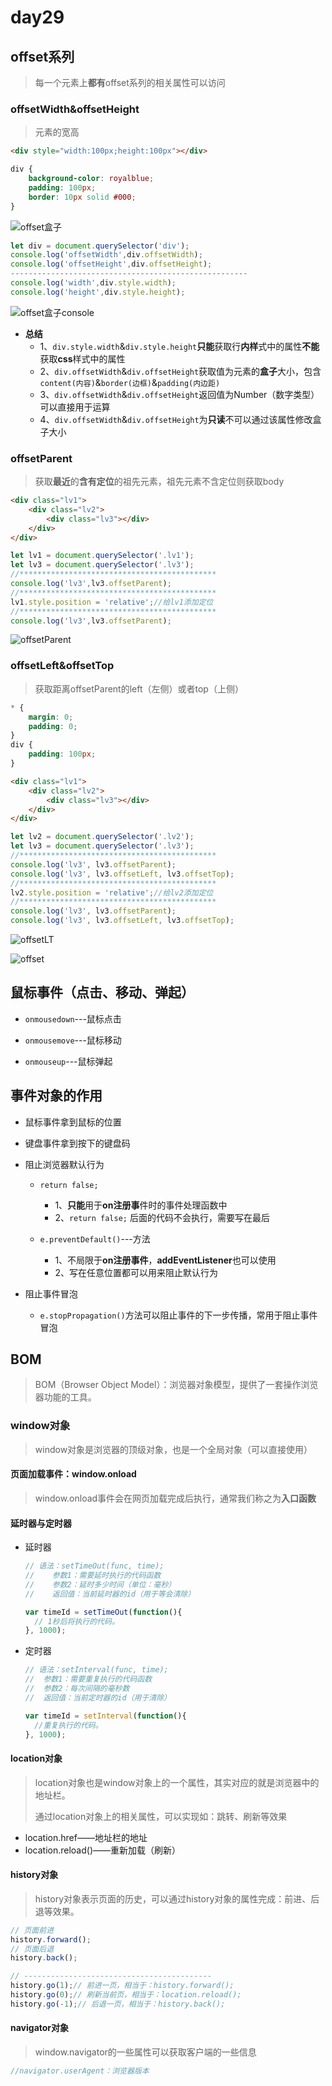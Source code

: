 # day29

## offset系列

> 每一个元素上**都有**offset系列的相关属性可以访问

### offsetWidth&offsetHeight

> 元素的宽高

```html
<div style="width:100px;height:100px"></div>
```

```css
div {
    background-color: royalblue;
    padding: 100px;
    border: 10px solid #000;
}
```

![offset盒子](./media/offset盒子.jpg)

```js
let div = document.querySelector('div');
console.log('offsetWidth',div.offsetWidth);
console.log('offsetHeight',div.offsetHeight);
-----------------------------------------------------
console.log('width',div.style.width);
console.log('height',div.style.height);
```

![offset盒子console](./media/offset盒子console.jpg)

- **总结**
  - 1、`div.style.width`&`div.style.height`**只能**获取行**内样**式中的属性**不能**获取**css**样式中的属性
  - 2、`div.offsetWidth`&`div.offsetHeight`获取值为元素的**盒子**大小，包含`content(内容)`&`border(边框)`&`padding(内边距)`
  - 3、`div.offsetWidth`&`div.offsetHeight`返回值为Number（数字类型）可以直接用于运算
  - 4、`div.offsetWidth`&`div.offsetHeight`为**只读**不可以通过该属性修改盒子大小

### offsetParent 

> 获取**最近**的**含有定位**的祖先元素，祖先元素不含定位则获取body

```html
<div class="lv1">
    <div class="lv2">
        <div class="lv3"></div>
    </div>
</div>
```

```js
let lv1 = document.querySelector('.lv1');
let lv3 = document.querySelector('.lv3');
//********************************************
console.log('lv3',lv3.offsetParent);
//********************************************
lv1.style.position = 'relative';//给lv1添加定位
//********************************************
console.log('lv3',lv3.offsetParent);
```

![offsetParent](./media/offsetParent.jpg)

### offsetLeft&offsetTop

> 获取距离offsetParent的left（左侧）或者top（上侧）

```css
* {
    margin: 0;
    padding: 0;
}
div {
    padding: 100px;
}
```

```html
<div class="lv1">
    <div class="lv2">
        <div class="lv3"></div>
    </div>
</div>
```

```js
let lv2 = document.querySelector('.lv2');
let lv3 = document.querySelector('.lv3');
//********************************************
console.log('lv3', lv3.offsetParent);
console.log('lv3', lv3.offsetLeft, lv3.offsetTop);
//********************************************
lv2.style.position = 'relative';//给lv2添加定位
//********************************************
console.log('lv3', lv3.offsetParent);
console.log('lv3', lv3.offsetLeft, lv3.offsetTop);
```

![offsetLT](./media/offsetLT.jpg)

![offset](./media/offset.png)

## 鼠标事件（点击、移动、弹起）

- `onmousedown`---鼠标点击

- `onmousemove`---鼠标移动

- `onmouseup`---鼠标弹起

## 事件对象的作用

- 鼠标事件拿到鼠标的位置

- 键盘事件拿到按下的键盘码

- 阻止浏览器默认行为

  - `return false;` 
    - 1、**只能**用于**on注册事**件时的事件处理函数中
    - 2、`return false;` 后面的代码不会执行，需要写在最后

  - `e.preventDefault()`---方法
    - 1、不局限于**on注册事件**，**addEventListener**也可以使用
    - 2、写在任意位置都可以用来阻止默认行为

- 阻止事件冒泡

  - `e.stopPropagation()`方法可以阻止事件的下一步传播，常用于阻止事件冒泡

## BOM

> BOM（Browser Object Model）：浏览器对象模型，提供了一套操作浏览器功能的工具。

### window对象

> window对象是浏览器的顶级对象，也是一个全局对象（可以直接使用）

#### 页面加载事件：window.onload

> window.onload事件会在网页加载完成后执行，通常我们称之为**入口函数**

#### 延时器与定时器

- 延时器

  ```js
  // 语法：setTimeOut(func, time);
  // 	参数1：需要延时执行的代码函数
  // 	参数2：延时多少时间（单位：毫秒）
  // 	返回值：当前延时器的id（用于等会清除）
  
  var timeId = setTimeOut(function(){
  	// 1秒后将执行的代码。
  }, 1000);
  ```

- 定时器

  ```js
  // 语法：setInterval(func, time);
  //  参数1：需要重复执行的代码函数
  //  参数2：每次间隔的毫秒数
  //  返回值：当前定时器的id（用于清除）
  
  var timeId = setInterval(function(){
  	//重复执行的代码。
  }, 1000);
  ```

#### location对象

> location对象也是window对象上的一个属性，其实对应的就是浏览器中的地址栏。
>
> 通过location对象上的相关属性，可以实现如：跳转、刷新等效果

- location.href——地址栏的地址 
- location.reload()——重新加载（刷新）

#### history对象

> history对象表示页面的历史，可以通过history对象的属性完成：前进、后退等效果。

```js
// 页面前进
history.forward();
// 页面后退
history.back();

// ------------------------------------------
history.go(1);// 前进一页，相当于：history.forward();
history.go(0);// 刷新当前页，相当于：location.reload();
history.go(-1);// 后退一页，相当于：history.back();
```

#### navigator对象

> window.navigator的一些属性可以获取客户端的一些信息

```js
//navigator.userAgent：浏览器版本
```

